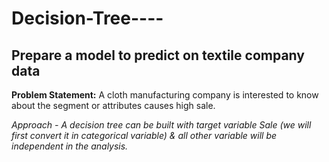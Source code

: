 # Decision-Tree----

## Prepare a model to predict on textile company data

**Problem Statement:**
A cloth manufacturing company is interested to know about the segment or attributes causes high sale. 

*Approach - A decision tree can be built with target variable Sale (we will first convert it in categorical variable) & all other variable will be independent in the analysis.*  
